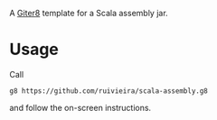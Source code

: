 A [Giter8][g8] template for a Scala assembly jar.

# Usage

Call
```
g8 https://github.com/ruivieira/scala-assembly.g8
```
and follow the on-screen instructions.

[g8]: http://www.foundweekends.org/giter8/
